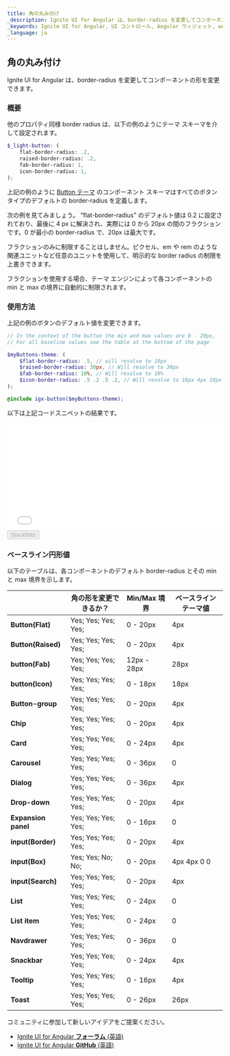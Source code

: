 ```yaml
---
title: 角の丸み付け
_description: Ignite UI for Angular は、border-radius を変更してコンポーネントの形を変更できます。
_keywords: Ignite UI for Angular, UI コントロール, Angular ウィジェット, web ウィジェット, UI ウィジェット, Angular, ネイティブ Angular コンポーネント スイート, ネイティブ Angular コントロール, ネイティブ Angular コンポーネント ライブラリ
_language: ja
---
```


## 角の丸み付け
<p class="highlight">Ignite UI for Angular は、border-radius を変更してコンポーネントの形を変更できます。</p>

<div class="divider--half"></div>

### 概要
他のプロパティ同様 border radius は、以下の例のようにテーマ スキーマを介して設定されます。 

```scss
$_light-button: (
    flat-border-radius: .2,
    raised-border-radius: .2,
    fab-border-radius: 1,
    icon-border-radius: 1,
);
```

上記の例のように [Button テーマ]({environment:sassApiUrl}/index.html#function-igx-button-theme) のコンポーネント スキーマはすべてのボタン タイプのデフォルトの border-radius を定義します。

次の例を見てみましょう。
"flat-border-radius" のデフォルト値は 0.2 に設定されており、最後に 4 px に解決され、実際には 0 から 20px の間のフラクションです。0 が最小の border-radius で、20px は最大です。

フラクションのみに制限することはしません。ピクセル、em や rem のような関連ユニットなど任意のユニットを使用して、明示的な border radius の制限を上書きできます。

フラクションを使用する場合、テーマ エンジンによって各コンポーネントの min と max の境界に自動的に制限されます。

### 使用方法
上記の例のボタンのデフォルト値を変更できます。

```scss
// In the context of the button the min and max values are 0 - 20px, 
// For all baseline values see the table at the bottom of the page

$myButtons-theme: (
    $flat-border-radius: .5, // will resolve to 10px
    $raised-border-radius: 30px, // Will resolve to 30px
    $fab-border-radius: 10%, // Will resolve to 10%
    $icon-border-radius: .5 .2 .5 .2, // Will resolve to 10px 4px 10px 4px
);

@include igx-button($myButtons-theme);
```

以下は上記コードスニペットの結果です。

<div class="sample-container loading" style="height: 250px">
    <iframe id="buttons-roundness-sample-iframe" frameborder="0" seamless width="100%" height="100%" src="{environment:demosBaseUrl}/data-entries/buttons-roundness-sample" onload="onSampleIframeContentLoaded(this);"></iframe>
</div>
<div>
    <button data-localize="stackblitz" disabled class="stackblitz-btn" data-iframe-id="buttons-roundness-sample-iframe" data-demos-base-url="{environment:demosBaseUrl}">StackBlitz</button>
</div>
<div class="divider--half"></div>


### ベースライン円形値
以下のテーブルは、各コンポーネントのデフォルト border-radius とその min と max 境界を示します。

|                        | **角の形を変更できるか？** | **Min/Max 境界** | **ベースライン テーマ値** |
|------------------------|----------------------------|-----------------------|---------------------------|
| **Button(Flat)**       | Yes; Yes; Yes; Yes;        | 0 - 20px              | 4px                       |
| **Button(Raised)**     | Yes; Yes; Yes; Yes;        | 0 - 20px              | 4px                       |
| **button(Fab)**        | Yes; Yes; Yes; Yes;        | 12px - 28px           | 28px                      |
| **button(Icon)**       | Yes; Yes; Yes; Yes;        | 0 - 18px              | 18px                      |
| **Button-group**       | Yes; Yes; Yes; Yes;        | 0 - 20px              | 4px                       |
| **Chip**               | Yes; Yes; Yes; Yes;        | 0 - 20px              | 4px                       |
| **Card**               | Yes; Yes; Yes; Yes;        | 0 - 24px              | 4px                       |
| **Carousel**           | Yes; Yes; Yes; Yes;        | 0 - 36px              | 0                         |
| **Dialog**             | Yes; Yes; Yes; Yes;        | 0 - 36px              | 4px                       |
| **Drop-down**          | Yes; Yes; Yes; Yes;        | 0 - 20px              | 4px                       |
| **Expansion panel**    | Yes; Yes; Yes; Yes;        | 0 - 16px              | 0                         |
| **input(Border)**      | Yes; Yes; Yes; Yes;        | 0 - 20px              | 4px                       |
| **input(Box)**         | Yes; Yes; No; No;          | 0 - 20px              | 4px 4px 0 0               |
| **input(Search)**      | Yes; Yes; Yes; Yes;        | 0 - 20px              | 4px                       |
| **List**               | Yes; Yes; Yes; Yes;        | 0 - 24px              | 0                         |
| **List item**          | Yes; Yes; Yes; Yes;        | 0 - 24px              | 0                         |
| **Navdrawer**          | Yes; Yes; Yes; Yes;        | 0 - 36px              | 0                      |
| **Snackbar**           | Yes; Yes; Yes; Yes;        | 0 - 24px              | 4px                       |
| **Tooltip**            | Yes; Yes; Yes; Yes;        | 0 - 16px              | 4px                       |
| **Toast**              | Yes; Yes; Yes; Yes;        | 0 - 26px              | 26px                       |


<div class="divider--half"></div>
コミュニティに参加して新しいアイデアをご提案ください。

* [Ignite UI for Angular **フォーラム** (英語) ](https://www.infragistics.com/community/forums/f/ignite-ui-for-angular)
* [Ignite UI for Angular **GitHub** (英語) ](https://github.com/IgniteUI/igniteui-angular)
